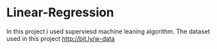 # Linear-Regression
In this project i used superviesd machine leaning algorithm.
The dataset used in this project http://bit.ly/w-data
